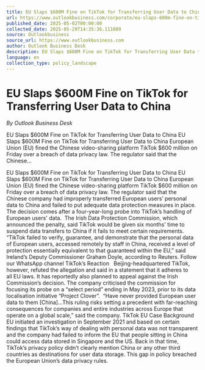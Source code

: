 ```yaml
---
title: EU Slaps $600M Fine on TikTok for Transferring User Data to China
url: https://www.outlookbusiness.com/corporate/eu-slaps-600m-fine-on-tiktok-for-transferring-user-data-to-china
published_date: 2025-05-02T00:00:00
collected_date: 2025-05-29T14:35:36.111089
source: Outlookbusiness
source_url: https://www.outlookbusiness.com
author: Outlook Business Desk
description: EU Slaps $600M Fine on TikTok for Transferring User Data to China EU Slaps $600M Fine on TikTok for Transferring User Data to China European Union (EU) fined the Chinese video-sharing platform TikTok $600 million on Friday over a breach of data privacy law. The regulator said that the Chinese...
language: en
collection_type: policy_landscape
---
```


# EU Slaps $600M Fine on TikTok for Transferring User Data to China

*By Outlook Business Desk*

EU Slaps $600M Fine on TikTok for Transferring User Data to China EU Slaps $600M Fine on TikTok for Transferring User Data to China European Union (EU) fined the Chinese video-sharing platform TikTok $600 million on Friday over a breach of data privacy law. The regulator said that the Chinese...

EU Slaps $600M Fine on TikTok for Transferring User Data to China EU Slaps $600M Fine on TikTok for Transferring User Data to China European Union (EU) fined the Chinese video-sharing platform TikTok $600 million on Friday over a breach of data privacy law. The regulator said that the Chinese company had improperly transferred European users’ personal data to China and failed to put adequate data protection measures in place. The decision comes after a four-year-long probe into TikTok’s handling of European users' data.  The Irish Data Protection Commission, which announced the penalty, said TikTok would be given six months' time to suspend data transfers to China if it fails to meet certain requirements.  “TikTok failed to verify, guarantee, and demonstrate that the personal data of European users, accessed remotely by staff in China, received a level of protection essentially equivalent to that guaranteed within the EU,” said Ireland’s Deputy Commissioner Graham Doyle, according to Reuters. Follow our WhatsApp channel TikTok’s Reaction   Beijing-headquartered TikTok, however, refuted the allegation and said in a statement that it adheres to all EU laws. It has reportedly also planned to appeal against the Irish Commission’s decision. The company criticised the commission for focusing its probe on a “select period” ending in May 2023, prior to its data localisation initiative “Project Clover”.  “Have never provided European user data to them [China]...This ruling risks setting a precedent with far-reaching consequences for companies and entire industries across Europe that operate on a global scale,” said the company. TikTok EU Case Background   EU initiated an investigation in September 2021 and based on certain findings that TikTok’s way of dealing with personal data was not transparent and the company had failed to inform the EU that people sitting in China could access data stored in Singapore and the US. Back in that time, TikTok’s privacy policy didn’t clearly mention China or any other third countries as destinations for user data storage. This gap in policy breached the European Union’s data privacy rules.